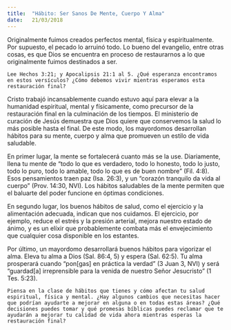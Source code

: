 ```yaml
---
title:  "Hábito: Ser Sanos De Mente, Cuerpo Y Alma"
date:   21/03/2018
---
```


Originalmente fuimos creados perfectos mental, física y espiritualmente. Por supuesto, el pecado lo arruinó todo. Lo bueno del evangelio, entre otras cosas, es que Dios se encuentra en proceso de restaurarnos a lo que originalmente fuimos destinados a ser.

`Lee Hechos 3:21; y Apocalipsis 21:1 al 5. ¿Qué esperanza encontramos en estos versículos? ¿Cómo debemos vivir mientras esperamos esta restauración final?`

Cristo trabajó incansablemente cuando estuvo aquí para elevar a la humanidad espiritual, mental y físicamente, como precursor de la restauración final en la culminación de los tiempos. El ministerio de curación de Jesús demuestra que Dios quiere que conservemos la salud lo más posible hasta el final. De este modo, los mayordomos desarrollan hábitos para su mente, cuerpo y alma que promueven un estilo de vida saludable. 

En primer lugar, la mente se fortalecerá cuanto más se la use. Diariamente, llena tu mente de “todo lo que es verdadero, todo lo honesto, todo lo justo, todo lo puro, todo lo amable, todo lo que es de buen nombre” (Fil. 4:8). Esos pensamientos traen paz (Isa. 26:3), y un “corazón tranquilo da vida al cuerpo” (Prov. 14:30, NVI). Los hábitos saludables de la mente permiten que el baluarte del poder funcione en óptimas condiciones. 

En segundo lugar, los buenos hábitos de salud, como el ejercicio y la alimentación adecuada, indican que nos cuidamos. El ejercicio, por ejemplo, reduce el estrés y la presión arterial, mejora nuestro estado de ánimo, y es un elíxir que probablemente combata más el envejecimiento que cualquier cosa disponible en los estantes. 

Por último, un mayordomo desarrollará buenos hábitos para vigorizar el alma. Eleva tu alma a Dios (Sal. 86:4, 5) y espera (Sal. 62:5). Tu alma prosperará cuando “pon[gas] en práctica la verdad” (3 Juan 3, NVI) y será “guardad[a] irreprensible para la venida de nuestro Señor Jesucristo” (1 Tes. 5:23). 

`Piensa en la clase de hábitos que tienes y cómo afectan tu salud espiritual, física y mental. ¿Hay algunos cambios que necesitas hacer que podrían ayudarte a mejorar en alguna o en todas estas áreas? ¿Qué decisiones puedes tomar y qué promesas bíblicas puedes reclamar que te ayudarán a mejorar tu calidad de vida ahora mientras esperas la restauración final?`